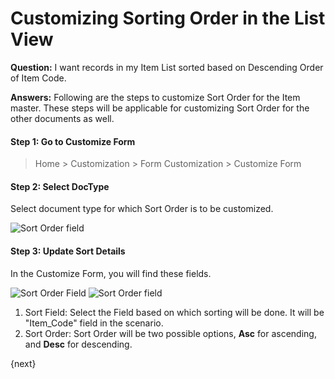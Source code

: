 <!-- add-breadcrumbs -->
# Customizing Sorting Order in the List View

**Question:** I want records in my Item List sorted based on Descending Order of Item Code.

**Answers:** Following are the steps to customize Sort Order for the Item master. These steps will be applicable for customizing Sort Order for the other documents as well.

#### Step 1: Go to Customize Form

> Home > Customization > Form Customization > Customize Form

#### Step 2: Select DocType

Select document type for which Sort Order is to be customized.

<img alt="Sort Order field" class="screenshot" src="{{docs_base_url}}/v13/assets/img/customize/customize-sorting-order-2.png">

#### Step 3: Update Sort Details

In the Customize Form, you will find these fields.

<img alt="Sort Order Field" class="screenshot" src="{{docs_base_url}}//assets/img/customize/customize-sort-field.png">

<img alt="Sort Order field" class="screenshot" src="{{docs_base_url}}/v13/assets/img/customize/customize-sorting-order-1.png">

1. Sort Field: Select the Field based on which sorting will be done. It will be "Item_Code" field in the scenario.
2. Sort Order: Sort Order will be two possible options, **Asc** for ascending, and **Desc** for descending.

{next}

<!-- markdown -->
